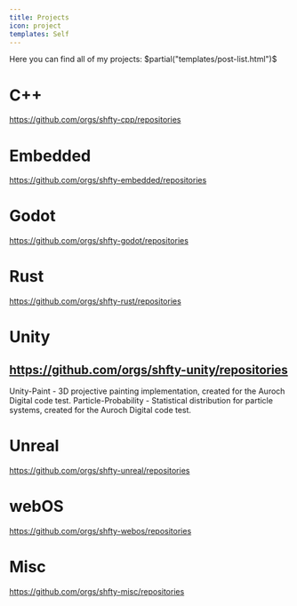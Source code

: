 ```yaml
---
title: Projects
icon: project
templates: Self
---
```


Here you can find all of my projects:
$partial("templates/post-list.html")$

# C++

https://github.com/orgs/shfty-cpp/repositories

# Embedded

https://github.com/orgs/shfty-embedded/repositories

# Godot

https://github.com/orgs/shfty-godot/repositories

# Rust

https://github.com/orgs/shfty-rust/repositories

# Unity

https://github.com/orgs/shfty-unity/repositories
------------------------------------------------
Unity-Paint          - 3D projective painting implementation, created for the Auroch Digital code test.
Particle-Probability - Statistical distribution for particle systems, created for the Auroch Digital code test.

# Unreal

https://github.com/orgs/shfty-unreal/repositories

# webOS

https://github.com/orgs/shfty-webos/repositories

# Misc

https://github.com/orgs/shfty-misc/repositories
